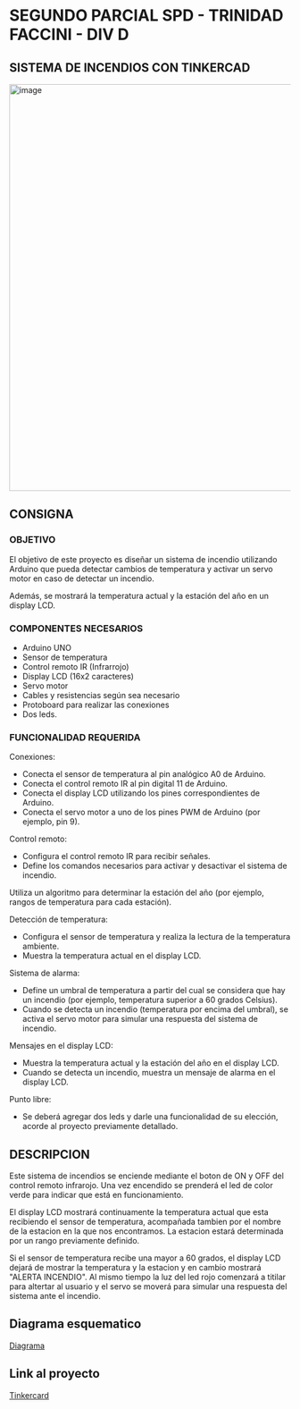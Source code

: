# SEGUNDO PARCIAL SPD - TRINIDAD FACCINI - DIV D 

## SISTEMA DE INCENDIOS CON TINKERCAD

<img width="728" alt="image" src="https://github.com/trinifaccini/segundo_parcial_spd/assets/78211732/e9c067b3-25f2-4ad0-ab81-5856a6c54c6f">

## CONSIGNA

### OBJETIVO 

El objetivo de este proyecto es diseñar un sistema de incendio utilizando Arduino que pueda detectar cambios de temperatura y activar un servo motor en caso de detectar un incendio.

Además, se mostrará la temperatura actual y la estación del año en un display LCD.

### COMPONENTES NECESARIOS

- Arduino UNO
- Sensor de temperatura
- Control remoto IR (Infrarrojo)
- Display LCD (16x2 caracteres)
- Servo motor
- Cables y resistencias según sea necesario
- Protoboard para realizar las conexiones
- Dos leds.

### FUNCIONALIDAD REQUERIDA

Conexiones:

- Conecta el sensor de temperatura al pin analógico A0 de Arduino.
- Conecta el control remoto IR al pin digital 11 de Arduino.
- Conecta el display LCD utilizando los pines correspondientes de Arduino.
- Conecta el servo motor a uno de los pines PWM de Arduino (por ejemplo, pin 9).

Control remoto:

- Configura el control remoto IR para recibir señales.
- Define los comandos necesarios para activar y desactivar el sistema de incendio.

Utiliza un algoritmo para determinar la estación del año (por ejemplo, rangos de temperatura
para cada estación).

Detección de temperatura:

- Configura el sensor de temperatura y realiza la lectura de la temperatura ambiente.
- Muestra la temperatura actual en el display LCD.

Sistema de alarma:

- Define un umbral de temperatura a partir del cual se considera que hay un incendio (por ejemplo, temperatura superior a 60 grados Celsius).
- Cuando se detecta un incendio (temperatura por encima del umbral), se activa el servo motor para simular una respuesta del sistema de incendio.

Mensajes en el display LCD:
- Muestra la temperatura actual y la estación del año en el display LCD.
- Cuando se detecta un incendio, muestra un mensaje de alarma en el display LCD.

Punto libre:
- Se deberá agregar dos leds y darle una funcionalidad de su elección, acorde al
proyecto previamente detallado.

## DESCRIPCION

Este sistema de incendios se enciende mediante el boton de ON y OFF del control remoto infrarojo.
Una vez encendido se prenderá el led de color verde para indicar que está en funcionamiento.

El display LCD mostrará continuamente la temperatura actual que esta recibiendo el sensor de temperatura, acompañada tambien por el nombre de la estacion en la que nos encontramos. 
La estacion estará determinada por un rango previamente definido. 

Si el sensor de temperatura recibe una mayor a 60 grados, el display LCD dejará de mostrar la temperatura y la estacion y en cambio mostrará "ALERTA INCENDIO". Al mismo tiempo la luz del led rojo comenzará a titilar para altertar al usuario y el servo se moverá para simular una respuesta del sistema ante el incendio. 

## Diagrama esquematico

[Diagrama](https://github.com/trinifaccini/segundo_parcial_spd/blob/master/2DO_PARCIAL.pdf)

## Link al proyecto
[Tinkercard](https://www.tinkercad.com/things/l4OVtfaXYId-2do-parcial/editel?sharecode=pA9d3ynYB5pWP86FNbq1-eeV0V3HCdgNy893OjeqSKo)
